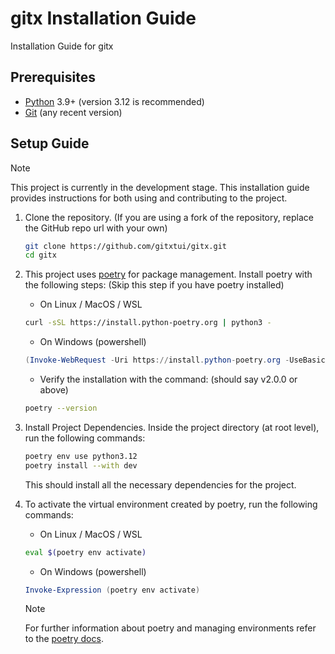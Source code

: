 # gitx Installation Guide

Installation Guide for gitx

## Prerequisites

-   [Python](https://www.python.org/) 3.9+ (version 3.12 is recommended)
-   [Git](https://git-scm.com/) (any recent version)

## Setup Guide

> [!NOTE]
> This project is currently in the development stage. This installation guide provides instructions for both using and contributing to the project.

1. Clone the repository. (If you are using a fork of the repository, replace the GitHub repo url with your own)

    ```sh
    git clone https://github.com/gitxtui/gitx.git
    cd gitx
    ```

2. This project uses [poetry](https://python-poetry.org/) for package management. Install poetry with the following steps: (Skip this step if you have poetry installed)

    - On Linux / MacOS / WSL

    ```sh
    curl -sSL https://install.python-poetry.org | python3 -
    ```

    - On Windows (powershell)

    ```powershell
    (Invoke-WebRequest -Uri https://install.python-poetry.org -UseBasicParsing).Content | py -
    ```

    - Verify the installation with the command: (should say v2.0.0 or above)

    ```sh
    poetry --version
    ```

3. Install Project Dependencies. Inside the project directory (at root level), run the following commands:

    ```sh
    poetry env use python3.12
    poetry install --with dev
    ```

    This should install all the necessary dependencies for the project.

4. To activate the virtual environment created by poetry, run the following commands:

    - On Linux / MacOS / WSL

    ```sh
    eval $(poetry env activate)
    ```

    - On Windows (powershell)

    ```powershell
    Invoke-Expression (poetry env activate)
    ```

    > [!NOTE]
    > For further information about poetry and managing environments refer to the [poetry docs](https://python-poetry.org/docs/managing-environments/).
